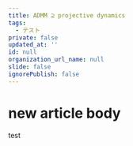 ```yaml
---
title: ADMM ⊇ projective dynamics
tags:
  - テスト
private: false
updated_at: ''
id: null
organization_url_name: null
slide: false
ignorePublish: false
---
```

# new article body
test
